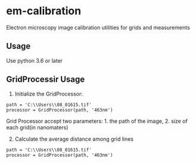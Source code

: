 # em-calibration
Electron microscopy image calibration utilities for grids and measurements

## Usage
Use python 3.6 or later

## GridProcessir Usage
1. Initialize the GridProcessor:

```
path = 'C:\\Users\\08_01615.tif'
processor = GridProcessor(path, '463nm')
```
Grid Processor accept two parameters: 1. the path of the image, 2. size of each grid(in nanomaters)


2. Calculate the average distance among grid lines
```
path = 'C:\\Users\\08_01615.tif'
processor = GridProcessor(path, '463nm')
```